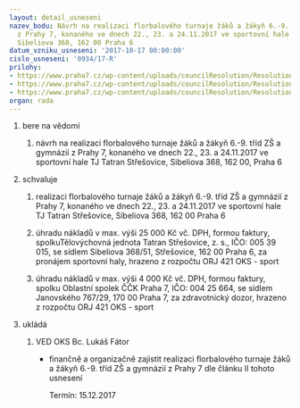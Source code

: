 ```yaml
---
layout: detail_usneseni
nazev_bodu: Návrh na realizaci florbalového turnaje žáků a žákyň 6.-9. tříd ZŠ a gymnázií
  z Prahy 7, konaného ve dnech 22., 23. a 24.11.2017 ve sportovní hale TJ Tatran Střešovice,
  Sibeliova 368, 162 00 Praha 6
datum_vzniku_usneseni: '2017-10-17 00:00:00'
cislo_usneseni: '0934/17-R'
prilohy:
- https://www.praha7.cz/wp-content/uploads/councilResolution/Resolutions/29551/export/M26D_Florbal_2017_V~258259.doc
- https://www.praha7.cz/wp-content/uploads/councilResolution/Resolutions/29551/export/Zapis_9_jednani_SK_09_10_2017~258258.doc
- https://www.praha7.cz/wp-content/uploads/councilResolution/Resolutions/29551/export/export~295071.pdf
organ: rada
---
```

<ol id="urzList" class="urzList_view"><li id="" class="urzClass1"><span name="1">bere na vědomí</span><ol class="urzOlClass decimal "><li style="text-align: left;" id="" class="urzClass2"><span><p>návrh na realizaci florbalového turnaje žáků a žákyň 6.-9. tříd ZŠ a gymnázií z Prahy 7, konaného ve dnech 22., 23. a 24.11.2017 ve sportovní hale TJ Tatran Střešovice, Sibeliova 368, 162 00, Praha 6</p></span></li></ol></li><li id="" class="urzClass1"><span name="24">schvaluje</span><ol id="" class="urzOlClass decimal "><li style="text-align: left;" id="" class="urzClass2"><span><p>realizaci florbalového turnaje žáků a žákyň 6.-9. tříd ZŠ a gymnázií z Prahy 7, konaného ve dnech 22., 23. a 24.11.2017 ve sportovní hale TJ Tatran Střešovice, Sibeliova 368, 162 00 Praha 6</p></span></li><li style="text-align: left;" id="" class="urzClass2"><span><p>úhradu nákladů v max. výši 25 000 Kč vč. DPH, formou faktury, spolkuTělovýchovná jednota Tatran Střešovice, z. s., IČO: 005 39 015, se sídlem Sibeliova 368/51, Střešovice, 162 00 Praha 6, za pronájem sportovní haly, hrazeno z rozpočtu ORJ 421 OKS - sport<br></p></span></li><li style="text-align: left;" id="" class="urzClass2"><span><p>úhradu nákladů v max. výši 4 000 Kč vč. DPH, formou faktury, spolku Oblastní spolek ČČK Praha 7, IČO: 004 25 664, se sídlem Janovského 767/29, 170 00 Praha 7, za zdravotnický dozor, hrazeno z rozpočtu ORJ 421 OKS - sport</p></span></li></ol></li><li class="urzClass1" id="urzUkoly"><span name="1">ukládá</span><ol class="urzOlClass"><li class="urzClass2"><span><p>VED OKS Bc. Lukáš Fátor</p></span><ul class="urzUlClass"><li class="urzClass3"><span><p>finančně a organizačně zajistit realizaci florbalového turnaje žáků a žákyň 6.-9. tříd ZŠ a gymnázií z Prahy 7 dle článku II tohoto usnesení</p></span><span class="urzUkolTermin">  Termín:&nbsp;15.12.2017</span></li></ul></li></ol></li></ol>